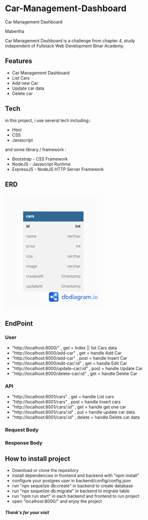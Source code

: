 # Car-Management-Dashboard
Car Management Dashboard

Mabertha

Car Management Dashboard is a challenge from chapter 4, study independent of Fullstack Web Development Binar Academy.

## Features

- Car Management Dashboard
- List Cars
- Add new Car
- Update car data
- Delete car

## Tech

in this project, i use several tech including::
- Html
- CSS
- Javascript

and some library / framework :
- Bootstrap - CSS Framework
- NodeJS - Javascript Runtime
- ExpressJS - NodeJS HTTP Server Framework


## ERD

![dbdiagram](./ERD.png)

## EndPoint

### User
- "http://localhost:8000/" , get =  Index || list Cars data
- "http://localhost:8000/add-car" , get = handle Add Car
- "http://localhost:8000/add-car" , post = handle Insert Car
- "http://localhost:8000/edit-car/:id" , get = handle Edit Car
- "http://localhost:8000/update-car/:id" , post = handle Update Car
- "http://localhost:8000/delete-car/:id" , get = handle Delete Car

### API
- "http://localhost:8001/cars" , get = handle List cars
- "http://localhost:8001/cars" , post = handle Insert cars
- "http://localhost:8001/cars/:id" , get = handle get one car
- "http://localhost:8001/cars/:id" , put = handle update car data
- "http://localhost:8001/cars/:id" , delete = handle Delete car data

### Request Body


### Response Body



## How to install project
- Download or clone the repository
- install dependencies in frontend and backend with "npm install"
- configure your postgres user in backend/config/config.json
- run "npx sequelize db:create" in backend to create database
- run "npx sequelize db:migrate" in backend to migrate table
- run "npm run start" in each backend and frontend to run project
- open "localhost:8000/" and enjoy the project

##### Thank's for your visit

